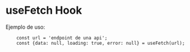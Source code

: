 # useFetch Hook

Ejemplo de uso:
```
    const url = 'endpoint de una api';
    const {data: null, loading: true, error: null} = useFetch(url);
```